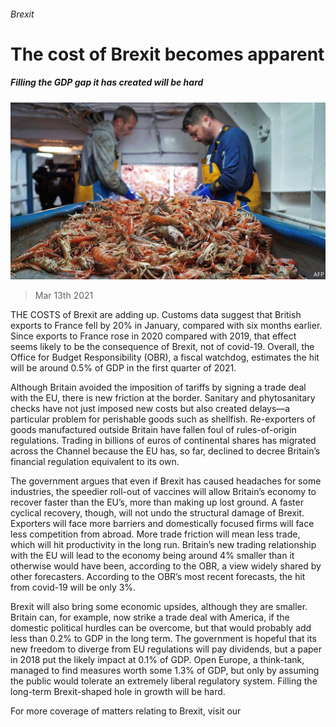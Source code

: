 ###### Brexit

# The cost of Brexit becomes apparent 

##### Filling the GDP gap it has created will be hard 

![image](images/20210313_BRP003_0.jpg) 

> Mar 13th 2021 


THE COSTS of Brexit are adding up. Customs data suggest that British exports to France fell by 20% in January, compared with six months earlier. Since exports to France rose in 2020 compared with 2019, that effect seems likely to be the consequence of Brexit, not of covid-19. Overall, the Office for Budget Responsibility (OBR), a fiscal watchdog, estimates the hit will be around 0.5% of GDP in the first quarter of 2021.


Although Britain avoided the imposition of tariffs by signing a trade deal with the EU, there is new friction at the border. Sanitary and phytosanitary checks have not just imposed new costs but also created delays—a particular problem for perishable goods such as shellfish. Re-exporters of goods manufactured outside Britain have fallen foul of rules-of-origin regulations. Trading in billions of euros of continental shares has migrated across the Channel because the EU has, so far, declined to decree Britain’s financial regulation equivalent to its own.



The government argues that even if Brexit has caused headaches for some industries, the speedier roll-out of vaccines will allow Britain’s economy to recover faster than the EU’s, more than making up lost ground. A faster cyclical recovery, though, will not undo the structural damage of Brexit. Exporters will face more barriers and domestically focused firms will face less competition from abroad. More trade friction will mean less trade, which will hit productivity in the long run. Britain’s new trading relationship with the EU will lead to the economy being around 4% smaller than it otherwise would have been, according to the OBR, a view widely shared by other forecasters. According to the OBR’s most recent forecasts, the hit from covid-19 will be only 3%.


Brexit will also bring some economic upsides, although they are smaller. Britain can, for example, now strike a trade deal with America, if the domestic political hurdles can be overcome, but that would probably add less than 0.2% to GDP in the long term. The government is hopeful that its new freedom to diverge from EU regulations will pay dividends, but a paper in 2018 put the likely impact at 0.1% of GDP. Open Europe, a think-tank, managed to find measures worth some 1.3% of GDP, but only by assuming the public would tolerate an extremely liberal regulatory system. Filling the long-term Brexit-shaped hole in growth will be hard.


For more coverage of matters relating to Brexit, visit our 

